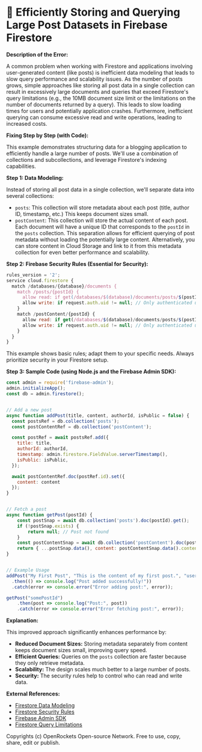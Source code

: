 # 🐞 Efficiently Storing and Querying Large Post Datasets in Firebase Firestore


**Description of the Error:**

A common problem when working with Firestore and applications involving user-generated content (like posts) is inefficient data modeling that leads to slow query performance and scalability issues.  As the number of posts grows, simple approaches like storing all post data in a single collection can result in excessively large documents and queries that exceed Firestore's query limitations (e.g., the 10MB document size limit or the limitations on the number of documents returned by a query).  This leads to slow loading times for users and potentially application crashes.  Furthermore, inefficient querying can consume excessive read and write operations, leading to increased costs.


**Fixing Step by Step (with Code):**

This example demonstrates structuring data for a blogging application to efficiently handle a large number of posts.  We'll use a combination of collections and subcollections, and leverage Firestore's indexing capabilities.

**Step 1: Data Modeling:**

Instead of storing all post data in a single collection, we'll separate data into several collections:

* `posts`: This collection will store metadata about each post (title, author ID, timestamp, etc.)  This keeps document sizes small.
* `postContent`: This collection will store the actual content of each post.  Each document will have a unique ID that corresponds to the `postId` in the `posts` collection. This separation allows for efficient querying of post metadata without loading the potentially large content.  Alternatively, you can store content in Cloud Storage and link to it from this metadata collection for even better performance and scalability.

**Step 2:  Firebase Security Rules (Essential for Security):**

```javascript
rules_version = '2';
service cloud.firestore {
  match /databases/{database}/documents {
    match /posts/{postId} {
      allow read: if get(/databases/$(database)/documents/posts/$(postId)).data.authorId == request.auth.uid || get(/databases/$(database)/documents/posts/$(postId)).data.isPublic == true;
      allow write: if request.auth.uid != null; // Only authenticated users can write
    }
    match /postContent/{postId} {
      allow read: if get(/databases/$(database)/documents/posts/$(postId)).data.authorId == request.auth.uid || get(/databases/$(database)/documents/posts/$(postId)).data.isPublic == true;
      allow write: if request.auth.uid != null; // Only authenticated users can write
    }
  }
}
```
This example shows basic rules; adapt them to your specific needs.  Always prioritize security in your Firestore setup.


**Step 3:  Sample Code (using Node.js and the Firebase Admin SDK):**

```javascript
const admin = require('firebase-admin');
admin.initializeApp();
const db = admin.firestore();


// Add a new post
async function addPost(title, content, authorId, isPublic = false) {
  const postsRef = db.collection('posts');
  const postContentRef = db.collection('postContent');

  const postRef = await postsRef.add({
    title: title,
    authorId: authorId,
    timestamp: admin.firestore.FieldValue.serverTimestamp(),
    isPublic: isPublic,
  });

  await postContentRef.doc(postRef.id).set({
    content: content
  });
}


// Fetch a post
async function getPost(postId) {
    const postSnap = await db.collection('posts').doc(postId).get();
    if (!postSnap.exists) {
        return null; // Post not found
    }
    const postContentSnap = await db.collection('postContent').doc(postId).get();
    return { ...postSnap.data(), content: postContentSnap.data().content };
}


// Example Usage
addPost("My First Post", "This is the content of my first post.", "user123", true)
  .then(() => console.log("Post added successfully!"))
  .catch(error => console.error("Error adding post:", error));

getPost("somePostId")
    .then(post => console.log("Post:", post))
    .catch(error => console.error("Error fetching post:", error));
```

**Explanation:**

This improved approach significantly enhances performance by:

* **Reduced Document Sizes:**  Storing metadata separately from content keeps document sizes small, improving query speed.
* **Efficient Queries:**  Queries on the `posts` collection are faster because they only retrieve metadata.
* **Scalability:** The design scales much better to a large number of posts.
* **Security:** The security rules help to control who can read and write data.


**External References:**

* [Firestore Data Modeling](https://firebase.google.com/docs/firestore/data-model)
* [Firestore Security Rules](https://firebase.google.com/docs/firestore/security/rules-structure)
* [Firebase Admin SDK](https://firebase.google.com/docs/admin/setup)
* [Firestore Query Limitations](https://firebase.google.com/docs/firestore/query-data/query-limitations)


Copyrights (c) OpenRockets Open-source Network. Free to use, copy, share, edit or publish.

